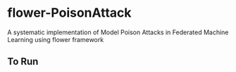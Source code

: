 # flower-PoisonAttack
A systematic implementation of Model Poison Attacks in Federated Machine Learning using flower framework

## To Run
